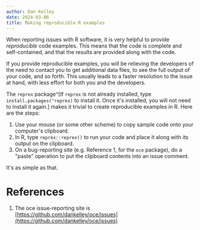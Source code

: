 ```yaml
---
author: Dan Kelley
date: 2024-03-06
title: Making reproducible R examples
---
```


When reporting issues with R software, it is very helpful to provide
*reproducible* code examples.  This means that the code is complete and
self-contained, and that the results are provided along with the code.

If you provide reproducible examples, you will be relieving the developers of
the need to contact you to get additional data files, to see the full output of
your code, and so forth.  This usually leads to a faster resolution to the
issue at hand, with less effort for both you and the developers.

The `reprex` package^[If `reprex` is not already installed, type
`install.packages("reprex)` to install it. Once it's installed, you will not
need to install it again.] makes it trivial to create reproducible examples in
R. Here are the steps:

1. Use your mouse (or some other scheme) to copy sample code onto your
   computer's clipboard.
2. In R, type `reprex::reprex()` to run your code and place it along with its
   output on the clipboard.
3. On a bug-reporting site (e.g. Reference 1, for the `oce` package), do a
   "paste" operation to put the clipboard contents into an issue comment.

It's as simple as that.

# References

1. The oce issue-reporting site is
   [https://github.com/dankelley/oce/issues](https://github.com/dankelley/oce/issues)
